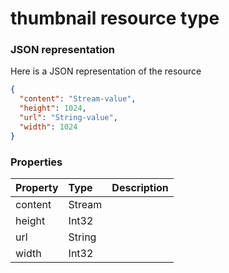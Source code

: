 # thumbnail resource type



### JSON representation

Here is a JSON representation of the resource

<!-- {
  "blockType": "resource",
  "optionalProperties": [

  ],
  "@odata.type": "microsoft.graph.thumbnail"
}-->

```json
{
  "content": "Stream-value",
  "height": 1024,
  "url": "String-value",
  "width": 1024
}

```
### Properties
| Property	   | Type	|Description|
|:---------------|:--------|:----------|
|content|Stream||
|height|Int32||
|url|String||
|width|Int32||

<!-- uuid: dbd189fb-e35a-40b5-91bd-3e3d81c0dce2
2015-10-19 08:46:50 UTC -->
<!-- {
  "type": "#page.annotation",
  "description": "thumbnail resource",
  "keywords": "",
  "section": "documentation",
  "tocPath": ""
}-->